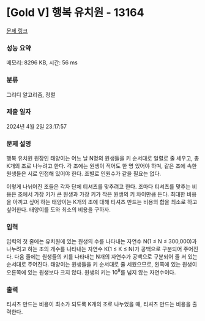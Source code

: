 # [Gold V] 행복 유치원 - 13164 

[문제 링크](https://www.acmicpc.net/problem/13164) 

### 성능 요약

메모리: 8296 KB, 시간: 56 ms

### 분류

그리디 알고리즘, 정렬

### 제출 일자

2024년 4월 2일 23:17:57

### 문제 설명

<p>행복 유치원 원장인 태양이는 어느 날 N명의 원생들을 키 순서대로 일렬로 줄 세우고, 총 K개의 조로 나누려고 한다. 각 조에는 원생이 적어도 한 명 있어야 하며, 같은 조에 속한 원생들은 서로 인접해 있어야 한다. 조별로 인원수가 같을 필요는 없다.</p>

<p>이렇게 나뉘어진 조들은 각자 단체 티셔츠를 맞추려고 한다. 조마다 티셔츠를 맞추는 비용은 조에서 가장 키가 큰 원생과 가장 키가 작은 원생의 키 차이만큼 든다. 최대한 비용을 아끼고 싶어 하는 태양이는 K개의 조에 대해 티셔츠 만드는 비용의 합을 최소로 하고 싶어한다. 태양이를 도와 최소의 비용을 구하자.</p>

### 입력 

 <p>입력의 첫 줄에는 유치원에 있는 원생의 수를 나타내는 자연수 N(1 ≤ N ≤ 300,000)과 나누려고 하는 조의 개수를 나타내는 자연수 K(1 ≤ K ≤ N)가 공백으로 구분되어 주어진다. 다음 줄에는 원생들의 키를 나타내는 N개의 자연수가 공백으로 구분되어 줄 서 있는 순서대로 주어진다. 태양이는 원생들을 키 순서대로 줄 세웠으므로, 왼쪽에 있는 원생이 오른쪽에 있는 원생보다 크지 않다. 원생의 키는 10<sup>9</sup>를 넘지 않는 자연수이다.</p>

### 출력 

 <p>티셔츠 만드는 비용이 최소가 되도록 K개의 조로 나누었을 때, 티셔츠 만드는 비용을 출력한다.</p>

